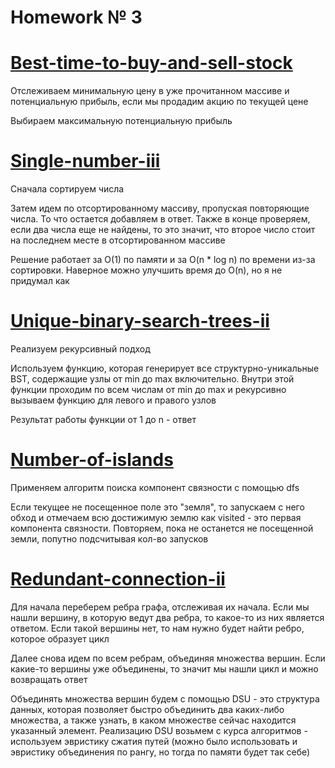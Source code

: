 # Homework № 3

# [Best-time-to-buy-and-sell-stock](https://leetcode.com/problems/best-time-to-buy-and-sell-stock/description/)

Отслеживаем минимальную цену в уже прочитанном массиве и потенциальную прибыль, если мы продадим акцию по текущей цене

Выбираем максимальную потенциальную прибыль

# [Single-number-iii](https://leetcode.com/problems/single-number-iii/description/)

Сначала сортируем числа

Затем идем по отсортированному массиву, пропуская повторяющие числа. То что остается добавляем в ответ.
Также в конце проверяем, если два числа еще не найдены, то это значит, что второе число стоит на последнем месте в отсортированном массиве

Решение работает за O(1) по памяти и за O(n * log n) по времени из-за сортировки. Наверное можно улучшить время до O(n), но я не придумал как

# [Unique-binary-search-trees-ii](https://leetcode.com/problems/unique-binary-search-trees-ii/description/)

Реализуем рекурсивный подход

Используем функцию, которая генерирует все структурно-уникальные BST, содержащие узлы от min до max включительно.
Внутри этой функции проходим по всем числам от min до max и рекурсивно вызываем функцию для левого и правого узлов

Результат работы функции от 1 до n - ответ

# [Number-of-islands](https://leetcode.com/problems/number-of-islands/description/)

Применяем алгоритм поиска компонент связности с помощью dfs

Если текущее не посещенное поле это "земля", то запускаем с него обход и отмечаем всю достижимую землю как visited - это первая компонента связности.
Повторяем, пока не останется не посещенной земли, попутно подсчитывая кол-во запусков

# [Redundant-connection-ii](https://leetcode.com/problems/redundant-connection-ii/description)

Для начала переберем ребра графа, отслеживая их начала. Если мы нашли вершину, в которую ведут два ребра, то какое-то из них является ответом.
Если такой вершины нет, то нам нужно будет найти ребро, которое образует цикл

Далее снова идем по всем ребрам, объединяя множества вершин. Если какие-то вершины уже объединены, то значит мы нашли цикл и можно возвращать ответ  

Объединять множества вершин будем с помощью DSU - это структура данных, которая позволяет быстро объединить два каких-либо множества, а также узнать, в каком множестве сейчас находится указанный элемент.
Реализацию DSU возьмем с курса алгоритмов - используем эвристику сжатия путей (можно было использовать и эвристику объединения по рангу, но тогда по памяти будет так себе) 
